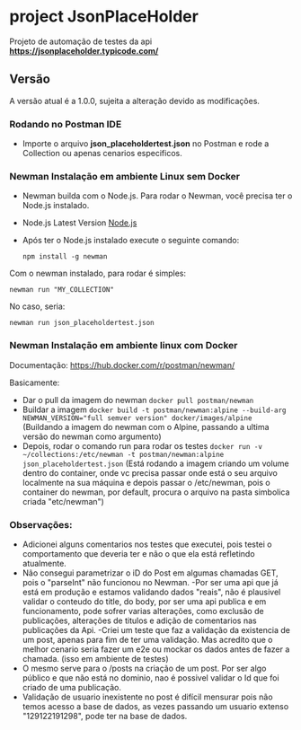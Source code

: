
# project JsonPlaceHolder
Projeto de automação de testes da api   **https://jsonplaceholder.typicode.com/**

## Versão
A versão atual é a 1.0.0, sujeita a alteração devido as modificações.


### Rodando no Postman IDE
- Importe o arquivo **json_placeholdertest.json** no Postman e rode a Collection ou apenas cenarios especificos.


### Newman Instalação em ambiente Linux sem Docker

- Newman builda com o Node.js. Para rodar o  Newman, você precisa ter o  Node.js instalado.
- Node.js Latest Version [Node.js](https://nodejs.org/en/)

- Após ter o Node.js instalado execute o seguinte comando: 

     `npm install -g newman`



Com o newman instalado, para rodar é simples:

   `newman run "MY_COLLECTION"`

No caso, seria:

`newman run json_placeholdertest.json`


### Newman Instalação em ambiente linux com Docker

Documentação: https://hub.docker.com/r/postman/newman/


Basicamente:

- Dar o pull da imagem do newman        ```docker pull postman/newman```
- Buildar a imagem                      ```docker build -t postman/newman:alpine --build-arg NEWMAN_VERSION="full semver version" docker/images/alpine```          (Buildando a imagem do newman com o Alpine, passando a ultima versão do newman como argumento)
- Depois, rodar o comando run para rodar os testes ```docker run -v ~/collections:/etc/newman -t postman/newman:alpine json_placeholdertest.json```     (Está rodando a imagem criando um volume dentro do container, onde vc precisa passar onde está o seu arquivo localmente na sua máquina e depois passar o /etc/newman, pois o container do newman, por default, procura o arquivo na pasta simbolica criada "etc/newman")



### Observações: 

- Adicionei alguns comentarios nos testes que executei, pois testei o comportamento que deveria ter e não o que ela está refletindo atualmente.
- Não consegui parametrizar o iD do Post em algumas chamadas GET, pois o "parseInt" não funcionou no Newman.
-Por ser uma api que já está em produção e estamos validando dados "reais", não é plausivel validar o conteudo do title, do body, por ser uma api publica e em funcionamento, pode sofrer varias alterações, como exclusão de publicações, alterações de titulos e adição de comentarios nas publicações da Api.
-Criei um teste que faz a validação da existencia de um post, apenas para fim de ter uma validação. Mas acredito que o melhor cenario seria fazer um e2e ou mockar os dados antes de fazer a chamada. (isso em ambiente de testes)
- O mesmo serve para o /posts na criação de um post. Por ser algo público e que não está no dominio, nao é possivel validar o Id que foi criado de uma publicação. 
- Validação de usuario inexistente no post é difícil mensurar pois não temos acesso a base de dados, as vezes passando um usuario extenso "129122191298", pode ter na base de dados.




